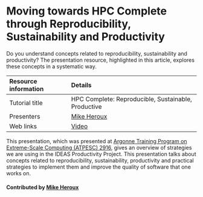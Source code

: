 # Moving towards HPC Complete through Reproducibility, Sustainability and Productivity

Do you understand concepts related to reproducibility, sustainability and productivity? The presentation resource, highlighted in this article, explores these concepts in a systematic way.

Resource information | Details 
:--- | :--- 
Tutorial title  | HPC Complete: Reproducible, Sustainable, Productive 
Presenters | [Mike Heroux](https://github.com/maherou)
Web links | [Video](https://www.youtube.com/watch?v=B_wOVepa_WU&list=PLGj2a3KTwhRb6LNVucPkwdpzg9OHd8jli&index=35) 

This presentation, which was presented at [Argonne Training Program on Extreme-Scale Computing (ATPESC) 2916](https://extremecomputingtraining.anl.gov/archive/atpesc-2016/ "ATPESC 2016 Homepage"), gives an overview of strategies we are using in the IDEAS Productivity Project. This presentation talks about concepts related to reproducibility, sustainability, productivity and practical strategies to implement them and improve the quality of software that one works on.

#### Contributed by [Mike Heroux](https://github.com/maherou)

<!---
Publish: yes
Categories: collaboration, reliability
Topics: strategies for more effective teams, testing
Keywords: advice, strategy, team, reproducibility, productivity, sustainability
Tags: training, video
Level: 2
Prerequisites: defaults
Aggregate: none
--->
